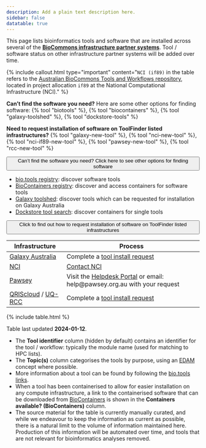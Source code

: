 ```yaml
---
description: Add a plain text description here.
sidebar: false
datatable: true
---
```



This page lists bioinformatics tools and software that are installed across several of the [**BioCommons infrastructure partner systems**](https://support.biocommons.org.au/support/solutions/articles/6000251977-compute-systems-at-the-biocommons-partner-infrastructures). Tool / software status on other infrastructure partner systems will be added over time.


{% include callout.html type="important" content="`NCI (if89)` in the table refers to the [Australian BioCommons Tools and Workflows repository](https://australianbiocommons.github.io/ables/if89/), located in project allocation `if89` at the National Computational Infrastructure (NCI)." %}

**Can’t find the software you need?** Here are some other options for finding software: {% tool "biotools" %}, {% tool "biocontainers" %},  {% tool "galaxy-toolshed" %}, {% tool "dockstore-tools" %}

**Need to request installation of software on ToolFinder listed infrastructures?** {% tool "galaxy-new-tool" %}, {% tool "nci-new-tool" %}, {% tool "nci-if89-new-tool" %}, {% tool "pawsey-new-tool" %}, {% tool "rcc-new-tool" %}

<div class="d-flex flex-column">
  <div class="mb-2">
    <button
      class="btn btn-secondary text-light"
      type="button"
      data-bs-toggle="collapse"
      data-bs-target="#collapse1"
      aria-expanded="false"
      aria-controls="collapseExample"
    >
      Can’t find the software you need? Click here to see other options for
      finding software
    </button>
    <div class="collapse" id="collapse1">
      <div class="card card-body">
        <ul>
          <li>
            <a href="https://bio.tools/">bio.tools registry</a>: discover
            software tools
          </li>
          <li>
            <a href="https://biocontainers.pro/registry"
              >BioContainers registry</a
            >: discover and access containers for software tools
          </li>
          <li>
            <a href="https://toolshed.g2.bx.psu.edu/">Galaxy toolshed</a>:
            discover tools which can be requested for installation on Galaxy
            Australia
          </li>
          <li>
            <a
              href="https://dockstore.org/search?entryType=tools&searchMode=files"
              >Dockstore tool search</a
            >: discover containers for single tools
          </li>
        </ul>
      </div>
    </div>
  </div>

  <div>
    <button
      class="btn btn-secondary text-light"
      type="button"
      data-bs-toggle="collapse"
      data-bs-target="#collapse2"
      aria-expanded="false"
      aria-controls="collapseExample"
    >
      Click to find out how to request installation of software on ToolFinder
      listed infrastructures
    </button>
    <div class="collapse" id="collapse2">
      <div class="card card-body">
        <table class="table table-striped table-sm">
          <thead>
            <tr>
              <th scope="col" class="w-25">Infrastructure</th>
              <th scope="col">Process</th>
            </tr>
          </thead>
          <tbody class="table-group-divider">
            <tr>
              <td><a href="https://usegalaxy.org.au/">Galaxy Australia</a></td>
              <td>
                Complete a
                <a href="https://site.usegalaxy.org.au/request/tool"
                  >tool install request</a
                >
              </td>
            </tr>
            <tr>
              <td><a href="https://nci.org.au/">NCI</a></td>
              <td>
                <a
                  href="https://opus.nci.org.au/display/Help/5.+Software+Applications"
                  >Contact NCI</a
                >
              </td>
            </tr>
            <tr>
              <td><a href="https://pawsey.org.au/">Pawsey</a></td>
              <td>
                Visit the
                <a
                  href="https://support.pawsey.org.au/portal/servicedesk/customer/user/login?destination=portals"
                  >Helpdesk Portal</a
                >
                or email: help@pawsey.org.au with your request
              </td>
            </tr>
            <tr>
              <td>
                <a href="https://www.qriscloud.org.au/">QRIScloud</a> /
                <a href="https://rcc.uq.edu.au/">UQ-RCC</a>
              </td>
              <td>
                Complete a
                <a
                  href="https://support.qcif.edu.au/Request-for-installation-of-QRIScloud-HPC"
                  >tool install request</a
                >
              </td>
            </tr>
          </tbody>
        </table>
      </div>
    </div>
  </div>
</div>

<div markdown="0"> 
{% include table.html %}
</div>


Table last updated **2024-01-12**.

- The **Tool identifier** column (hidden by default) contains an identifier for the tool / workflow: typically the module name (used for matching to HPC lists).
- The **Topic(s)** column categorises the tools by purpose, using an [EDAM](https://github.com/edamontology/edamontology) concept where possible. 
- More information about a tool can be found by following the [bio.tools links](https://bio.tools/). 
- When a tool has been containerised to allow for easier installation on any compute infrastructure, a link to the containerised software that can be downloaded from [BioContainers](https://biocontainers.pro/) is shown in the **Containers available? (BioContainers)** column. 
- The source material for the table is currently manually curated, and while we endeavour to keep the information as current as possible, there is a natural limit to the volume of information maintained here. Production of this information will be automated over time, and tools that are not relevant for bioinformatics analyses removed.




